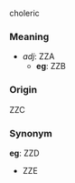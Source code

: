 choleric
### Meaning
+ _adj_: ZZA
	+ __eg__: ZZB

### Origin

ZZC

### Synonym

__eg__: ZZD

+ ZZE


